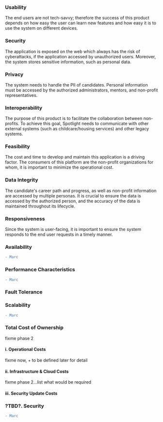 ### Usability

The end users are not tech-savvy; therefore the success of this product depends on how easy the user can learn new features and how easy it is to use the system on different devices.

### Security

The application is exposed on the web which always has the risk of cyberattacks, if the application accessed by unauthorized users. Moreover, the system stores sensitive information, such as personal data.

### Privacy

The system needs to handle the PII of candidates. Personal information must be accessed by the authorized administrators, mentors, and non-profit representatives.

### Interoperability

The purpose of this product is to facilitate the collaboration between non-profits. To achieve this goal, Spotlight needs to communicate with other external systems (such as childcare/housing services) and other legacy systems.

### Feasibility

The cost and time to develop and maintain this application is a driving factor. The consumers of this platform are the non-profit organizations for whom, it is important to minimize the operational cost.

### Data Integrity

The candidate's career path and progress, as well as non-profit information are accessed by multiple personas. It is crucial to ensure the data is accessed by the authorized person, and the accuracy of the data is maintained throughout its lifecycle.

### Responsiveness

Since the system is user-facing, it is important to ensure the system responds to the end user requests in a timely manner.

### Availability
```diff
- Marc
```


### Performance Characteristics
```diff
- Marc
```

### Fault Tolerance

### Scalability
```diff
- Marc
```

### Total Cost of Ownership

fixme phase 2

#### i. Operational Costs

fixme now, + to be defined later for detail

#### ii. Infrastructure & Cloud Costs

fixme phase 2...list what would be required

#### iii. Security Update Costs


### ?TBD?. Security
```diff
- Marc
```

